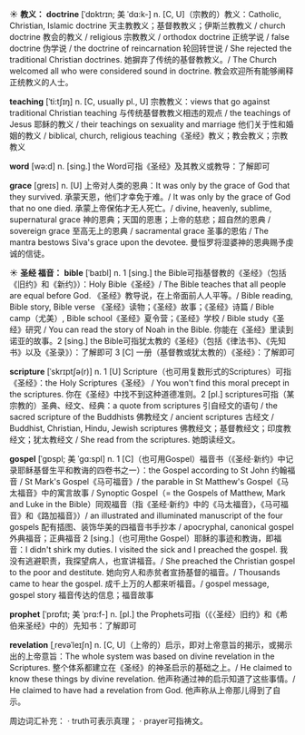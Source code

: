 ☀ <span class="category">**教义：**</span>
<span class="vocabulary">**doctrine**</span> [ˈdɒktrɪn; 美 ˈdɑ:k-]
<span class="definition">n. [C, U]（宗教的）教义：</span>Catholic, Christian, Islamic doctrine 天主教教义；基督教教义；伊斯兰教教义 / church doctrine 教会的教义 / religious 宗教教义 / orthodox doctrine 正统学说 / false doctrine 伪学说 / the doctrine of reincarnation 轮回转世说 / She rejected the traditional Christian doctrines. 她摒弃了传统的基督教教义。/ The Church welcomed all who were considered sound in doctrine. 教会欢迎所有能够阐释正统教义的人士。
           
<span class="vocabulary">**teaching**</span> [ˈti:tʃɪŋ]
<span class="definition">n. [C, usually pl., U] 宗教教义：</span>views that go against traditional Christian teaching 与传统基督教教义相违的观点 / the teachings of Jesus 耶稣的教义 / their teachings on sexuality and marriage 他们关于性和婚姻的教义 / biblical, church, religious teaching《圣经》教义；教会教义；宗教教义

<span class="vocabulary">**word**</span> [wə:d] 
<span class="definition">n. [sing.] the Word可指《圣经》及其教义或教导：</span>了解即可
           
<span class="vocabulary">**grace**</span> [greɪs]
<span class="definition">n. [U] 上帝对人类的恩典：</span>It was only by the grace of God that they survived. 承蒙天恩，他们才幸免于难。/ It was only by the grace of God that no one died. 承蒙上帝保佑才无人死亡。/ divine, heavenly, sublime, supernatural grace 神的恩典；天国的恩惠；上帝的慈悲；超自然的恩典 / sovereign grace 至高无上的恩典 / sacramental grace 圣事的恩佑 / The mantra bestows Siva's grace upon the devotee. 曼恒罗将湿婆神的恩典赐予虔诚的信徒。

☀ <span class="category">**圣经 福音：**</span>
<span class="vocabulary">**bible**</span> [ˈbaɪbl]
<span class="definition">n. 1 [sing.] the Bible可指基督教的《圣经》（包括《旧约》和《新约》）：</span>Holy Bible《圣经》/ The Bible teaches that all people are equal before God. 《圣经》教导说，在上帝面前人人平等。/ Bible reading, Bible story, Bible verse 《圣经》读物；《圣经》故事；《圣经》诗篇 / Bible camp（尤美）, Bible school《圣经》夏令营；《圣经》学校 / Bible study《圣经》研究 / You can read the story of Noah in the Bible. 你能在《圣经》里读到诺亚的故事。<span class="definition">2 [sing.] the Bible可指犹太教的《圣经》（包括《律法书》、《先知书》以及《圣录》）：</span>了解即可 <span class="definition">3 [C] 一册（基督教或犹太教的）《圣经》：</span>了解即可
           
<span class="vocabulary">**scripture**</span> [ˈskrɪptʃə(r)]
<span class="definition">n. 1 [U] Scripture（也可用复数形式的Scriptures）可指《圣经》：</span>the Holy Scriptures《圣经》 / You won't find this moral precept in the scriptures. 你在《圣经》中找不到这种道德准则。<span class="definition">2 [pl.] scriptures可指（某宗教的）圣典、经文、经典：</span>a quote from scriptures 引自经文的语句 / the sacred scripture of the Buddhists 佛教经文 / ancient scriptures 古经文 / Buddhist, Christian, Hindu, Jewish scriptures 佛教经文；基督教经文；印度教经文；犹太教经文 / She read from the scriptures. 她朗读经文。

<span class="vocabulary">**gospel**</span> [ˈgɒspl; 美 ˈgɑ:spl]
<span class="definition">n. 1 [C]（也可用Gospel）福音书（《圣经·新约》中记录耶稣基督生平和教诲的四卷书之一）：</span>the Gospel according to St John 约翰福音 / St Mark's Gospel《马可福音》/ the parable in St Matthew's Gospel《马太福音》中的寓言故事 / Synoptic Gospel（= the Gospels of Matthew, Mark and Luke in the Bible）同观福音（指《圣经·新约》中的《马太福音》，《马可福音》和《路加福音》）/ an illustrated and illuminated manuscript of the four gospels 配有插图、装饰华美的四福音书手抄本 / apocryphal, canonical gospel 外典福音；正典福音 <span class="definition">2 [sing.]（也可用the Gospel）耶稣的事迹和教诲，即福音：</span>I didn't shirk my duties. I visited the sick and I preached the gospel. 我没有逃避职责，我探望病人，也宣讲福音。/ She preached the Christian gospel to the poor and destitute. 她向穷人和赤贫者宣扬基督的福音。/ Thousands came to hear the gospel. 成千上万的人都来听福音。/ gospel message, gospel story 福音传达的信息；福音故事
       
<span class="vocabulary">**prophet**</span> [ˈprɒfɪt; 美 ˈprɑ:f-]
<span class="definition">n. [pl.] the Prophets可指（《〈圣经〉旧约》和《希伯来圣经》中的）先知书：</span>了解即可
 
<span class="vocabulary">**revelation**</span> [ˌrevəˈleɪʃn]
<span class="definition">n. [C, U]（上帝的）启示，即对上帝意旨的揭示，或揭示出的上帝意旨：</span>The whole system was based on divine revelation in the Scriptures. 整个体系都建立在《圣经》的神圣启示的基础之上。/ He claimed to know these things by divine revelation. 他声称通过神的启示知道了这些事情。/ He claimed to have had a revelation from God. 他声称从上帝那儿得到了自示。

周边词汇补充：
· truth可表示真理；
· prayer可指祷文。





